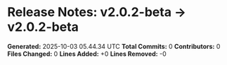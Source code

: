 # Release Notes: v2.0.2-beta → v2.0.2-beta

**Generated:** 2025-10-03 05.44.34 UTC
**Total Commits:** 0
**Contributors:** 0
**Files Changed:** 0
**Lines Added:** +0
**Lines Removed:** -0

